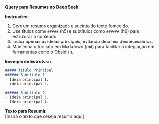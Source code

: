 **Query para Resumos no Deep Seek**

**Instruções:**
1. Gere um resumo organizado e sucinto do texto fornecido.
2. Use títulos como `#####` (h5) e subtítulos como `######` (h6) para estruturar o conteúdo.
3. Inclua apenas as ideias principais, evitando detalhes desnecessários.
4. Mantenha o formato em Markdown (md) para facilitar a integração em ferramentas como o Obsidian.
    

**Exemplo de Estrutura:**
```md
##### Título Principal  
###### Subtítulo 1  
- Ideia principal 1.  
- Ideia principal 2.  

###### Subtítulo 2  
- Ideia principal 3.  
- Ideia principal 4.  
```

**Texto para Resumir:**  
[Insira o texto que deseja resumir aqui]